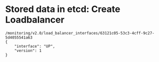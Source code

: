 # Stored data in etcd: Create Loadbalancer

```
/monitoring/v2.0/load_balancer_interfaces/63121c05-53c3-4cff-9c27-5d4055541a63
{
    "interface": "UP",
    "version": 1
}
```
